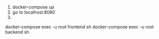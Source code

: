 1. docker-compose up
2. go to localhost:8080
3. 


docker-compose exec -u root frontend sh
docker-compose exec -u root backend sh